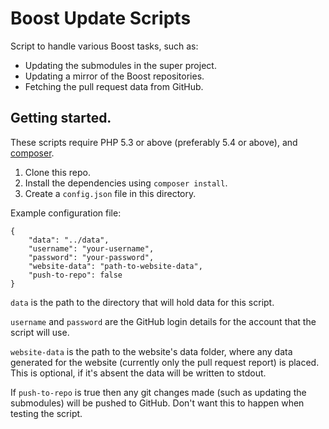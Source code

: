 # Boost Update Scripts

Script to handle various Boost tasks, such as:

* Updating the submodules in the super project.
* Updating a mirror of the Boost repositories.
* Fetching the pull request data from GitHub.

## Getting started.

These scripts require PHP 5.3 or above (preferably 5.4 or above),
and [composer](https://getcomposer.org/).

1. Clone this repo.
2. Install the dependencies using `composer install`.
3. Create a `config.json` file in this directory.

Example configuration file:

    {
        "data": "../data",
        "username": "your-username",
        "password": "your-password",
        "website-data": "path-to-website-data",
        "push-to-repo": false
    }

`data` is the path to the directory that will hold data for this script.

`username` and `password` are the GitHub login details for the account that
the script will use.

`website-data` is the path to the website's data folder, where any data
generated for the website (currently only the pull request report) is placed.
This is optional, if it's absent the data will be written to stdout.

If `push-to-repo` is true then any git changes made (such as updating the
submodules) will be pushed to GitHub. Don't want this to happen when testing
the script.

